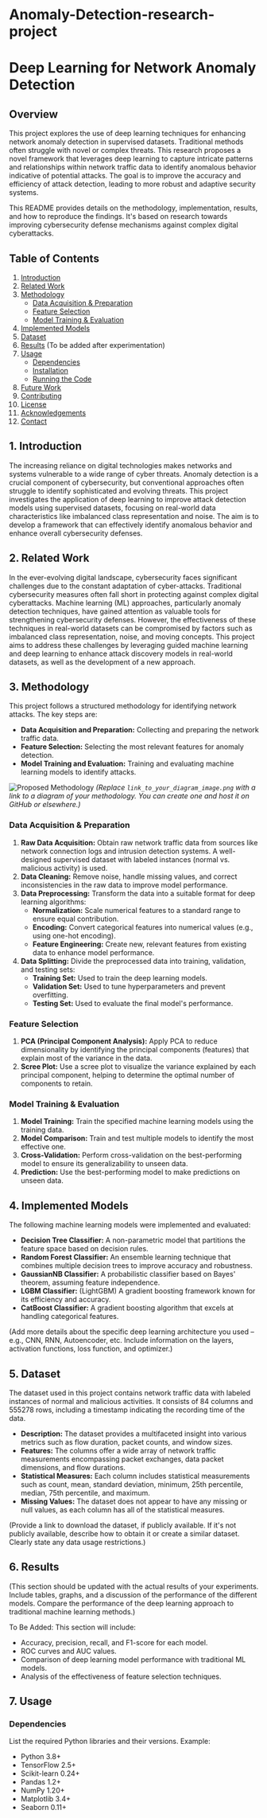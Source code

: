 # Anomaly-Detection-research-project
# Deep Learning for Network Anomaly Detection


## Overview

This project explores the use of deep learning techniques for enhancing network anomaly detection in supervised datasets.  Traditional methods often struggle with novel or complex threats. This research proposes a novel framework that leverages deep learning to capture intricate patterns and relationships within network traffic data to identify anomalous behavior indicative of potential attacks. The goal is to improve the accuracy and efficiency of attack detection, leading to more robust and adaptive security systems.

This README provides details on the methodology, implementation, results, and how to reproduce the findings. It's based on research towards improving cybersecurity defense mechanisms against complex digital cyberattacks.

## Table of Contents

1.  [Introduction](#introduction)
2.  [Related Work](#related-work)
3.  [Methodology](#methodology)
    *   [Data Acquisition & Preparation](#data-acquisition--preparation)
    *   [Feature Selection](#feature-selection)
    *   [Model Training & Evaluation](#model-training--evaluation)
4.  [Implemented Models](#implemented-models)
5.  [Dataset](#dataset)
6.  [Results](#results)  (To be added after experimentation)
7.  [Usage](#usage)
    *   [Dependencies](#dependencies)
    *   [Installation](#installation)
    *   [Running the Code](#running-the-code)
8.  [Future Work](#future-work)
9.  [Contributing](#contributing)
10. [License](#license)
11. [Acknowledgements](#acknowledgements)
12. [Contact](#contact)

## 1. Introduction

The increasing reliance on digital technologies makes networks and systems vulnerable to a wide range of cyber threats. Anomaly detection is a crucial component of cybersecurity, but conventional approaches often struggle to identify sophisticated and evolving threats.  This project investigates the application of deep learning to improve attack detection models using supervised datasets, focusing on real-world data characteristics like imbalanced class representation and noise.  The aim is to develop a framework that can effectively identify anomalous behavior and enhance overall cybersecurity defenses.

## 2. Related Work

In the ever-evolving digital landscape, cybersecurity faces significant challenges due to the constant adaptation of cyber-attacks. Traditional cybersecurity measures often fall short in protecting against complex digital cyberattacks. Machine learning (ML) approaches, particularly anomaly detection techniques, have gained attention as valuable tools for strengthening cybersecurity defenses. However, the effectiveness of these techniques in real-world datasets can be compromised by factors such as imbalanced class representation, noise, and moving concepts.
This project aims to address these challenges by leveraging guided machine learning and deep learning to enhance attack discovery models in real-world datasets, as well as the development of a new approach.

## 3. Methodology

This project follows a structured methodology for identifying network attacks.  The key steps are:

*   **Data Acquisition and Preparation:** Collecting and preparing the network traffic data.
*   **Feature Selection:** Selecting the most relevant features for anomaly detection.
*   **Model Training and Evaluation:** Training and evaluating machine learning models to identify attacks.

![Proposed Methodology](link_to_your_diagram_image.png)  *(Replace `link_to_your_diagram_image.png` with a link to a diagram of your methodology.  You can create one and host it on GitHub or elsewhere.)*

### Data Acquisition & Preparation

1.  **Raw Data Acquisition:** Obtain raw network traffic data from sources like network connection logs and intrusion detection systems.  A well-designed supervised dataset with labeled instances (normal vs. malicious activity) is used.
2.  **Data Cleaning:**  Remove noise, handle missing values, and correct inconsistencies in the raw data to improve model performance.
3.  **Data Preprocessing:** Transform the data into a suitable format for deep learning algorithms:
    *   **Normalization:** Scale numerical features to a standard range to ensure equal contribution.
    *   **Encoding:** Convert categorical features into numerical values (e.g., using one-hot encoding).
    *   **Feature Engineering:** Create new, relevant features from existing data to enhance model performance.
4.  **Data Splitting:** Divide the preprocessed data into training, validation, and testing sets:
    *   **Training Set:** Used to train the deep learning models.
    *   **Validation Set:** Used to tune hyperparameters and prevent overfitting.
    *   **Testing Set:** Used to evaluate the final model's performance.

### Feature Selection

1.  **PCA (Principal Component Analysis):** Apply PCA to reduce dimensionality by identifying the principal components (features) that explain most of the variance in the data.
2.  **Scree Plot:** Use a scree plot to visualize the variance explained by each principal component, helping to determine the optimal number of components to retain.

### Model Training & Evaluation

1.  **Model Training:** Train the specified machine learning models using the training data.
2.  **Model Comparison:** Train and test multiple models to identify the most effective one.
3.  **Cross-Validation:** Perform cross-validation on the best-performing model to ensure its generalizability to unseen data.
4.  **Prediction:** Use the best-performing model to make predictions on unseen data.

## 4. Implemented Models

The following machine learning models were implemented and evaluated:

*   **Decision Tree Classifier:** A non-parametric model that partitions the feature space based on decision rules.
*   **Random Forest Classifier:** An ensemble learning technique that combines multiple decision trees to improve accuracy and robustness.
*   **GaussianNB Classifier:** A probabilistic classifier based on Bayes' theorem, assuming feature independence.
*   **LGBM Classifier:** (LightGBM) A gradient boosting framework known for its efficiency and accuracy.
*   **CatBoost Classifier:** A gradient boosting algorithm that excels at handling categorical features.

(Add more details about the specific deep learning architecture you used – e.g., CNN, RNN, Autoencoder, etc.  Include information on the layers, activation functions, loss function, and optimizer.)

## 5. Dataset

The dataset used in this project contains network traffic data with labeled instances of normal and malicious activities. It consists of 84 columns and 555278 rows, including a timestamp indicating the recording time of the data.

*   **Description:** The dataset provides a multifaceted insight into various metrics such as flow duration, packet counts, and window sizes.
*   **Features:** The columns offer a wide array of network traffic measurements encompassing packet exchanges, data packet dimensions, and flow durations.
*   **Statistical Measures:** Each column includes statistical measurements such as count, mean, standard deviation, minimum, 25th percentile, median, 75th percentile, and maximum.
*   **Missing Values:** The dataset does not appear to have any missing or null values, as each column has all of the statistical measures.

(Provide a link to download the dataset, if publicly available.  If it's not publicly available, describe how to obtain it or create a similar dataset.  Clearly state any data usage restrictions.)

## 6. Results

(This section should be updated with the actual results of your experiments. Include tables, graphs, and a discussion of the performance of the different models.  Compare the performance of the deep learning approach to traditional machine learning methods.)

To Be Added:  This section will include:

*   Accuracy, precision, recall, and F1-score for each model.
*   ROC curves and AUC values.
*   Comparison of deep learning model performance with traditional ML models.
*   Analysis of the effectiveness of feature selection techniques.

## 7. Usage

### Dependencies

List the required Python libraries and their versions.  Example:

*   Python 3.8+
*   TensorFlow 2.5+
*   Scikit-learn 0.24+
*   Pandas 1.2+
*   NumPy 1.20+
*   Matplotlib 3.4+
*   Seaborn 0.11+

